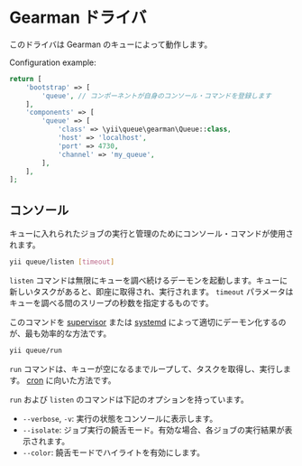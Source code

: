 Gearman ドライバ
================

このドライバは Gearman のキューによって動作します。

Configuration example:

```php
return [
    'bootstrap' => [
        'queue', // コンポーネントが自身のコンソール・コマンドを登録します
    ],
    'components' => [
        'queue' => [
            'class' => \yii\queue\gearman\Queue::class,
            'host' => 'localhost',
            'port' => 4730,
            'channel' => 'my_queue',
        ],
    ],
];
```

コンソール
----------

キューに入れられたジョブの実行と管理のためにコンソール・コマンドが使用されます。

```sh
yii queue/listen [timeout]
```

`listen` コマンドは無限にキューを調べ続けるデーモンを起動します。キューに新しいタスクがあると、即座に取得され、実行されます。
`timeout` パラメータはキューを調べる間のスリープの秒数を指定するものです。

このコマンドを [supervisor](worker.md#supervisor) または [systemd](worker.md#systemd) によって適切にデーモン化するのが、最も効率的な方法です。

```sh
yii queue/run
```

`run` コマンドは、キューが空になるまでループして、タスクを取得し、実行します。
[cron](worker.md#cron) に向いた方法です。

`run` および `listen` のコマンドは下記のオプションを持っています。

- `--verbose`, `-v`: 実行の状態をコンソールに表示します。
- `--isolate`: ジョブ実行の饒舌モード。有効な場合、各ジョブの実行結果が表示されます。
- `--color`: 饒舌モードでハイライトを有効にします。
